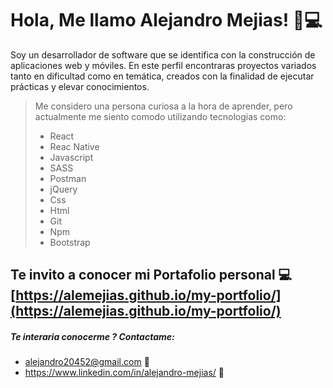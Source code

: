   Hola, Me llamo Alejandro Mejias! 👋💻
 ========
 
Soy un desarrollador de software que se identifica con la construcción de aplicaciones web y móviles. En este perfil encontraras proyectos variados tanto en dificultad como en temática, creados con la finalidad de ejecutar prácticas y elevar conocimientos.

> Me considero una persona curiosa a la hora de aprender, pero actualmente me siento comodo utilizando tecnologias como:
> - React
> - Reac Native
> - Javascript
> - SASS
> - Postman
> - jQuery
> - Css
> - Html
> - Git
> - Npm
> - Bootstrap



 Te invito a conocer mi Portafolio personal 💻 [https://alemejias.github.io/my-portfolio/](https://alemejias.github.io/my-portfolio/)
 --
 
##### Te interaria conocerme ? Contactame:
- alejandro20452@gmail.com 📧
- https://www.linkedin.com/in/alejandro-mejias/ 🏢

